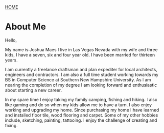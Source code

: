 [HOME](../index.md)

# About Me

Hello, 

My name is Joshua Maes I live in Las Vegas Nevada with my wife and three kids, I have a seven, six and four year old. 
I have been married for thirteen years. 

I am currently a freelance draftsman and plan expediter for local architects, engineers and contractors. 
I am also a full time student working towards my BS in Computer Science at Southern New Hampshire University. As
I am nearing the completion of my degree I am looking forward and enthusiastic about starting a new career. 

In my spare time I enjoy taking my family camping, fishing and hiking. I also like gaming and do so when my 
kids allow me to have a turn. I also enjoy working and upgrading my home. Since purchasing my home I have learned
and installed floor tile, wood flooring and carpet. Some of my other hobbies include, sketching, painting, tattooing.
I enjoy the challenge of creating and fixing. 
